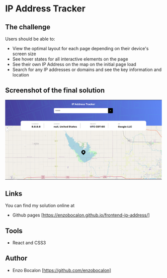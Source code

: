 # IP Address Tracker

## The challenge

Users should be able to:

- View the optimal layout for each page depending on their device's screen size
- See hover states for all interactive elements on the page
- See their own IP Address on the map on the initial page load
- Search for any IP addresses or domains and see the key information and location

## Screenshot of the final solution

<img src="./src/img/finalversion.png">

## Links

You can find my solution online at 

- Github pages [https://enzobocalon.github.io/frontend-ip-address/]

## Tools

- React and CSS3

## Author

- Enzo Bocalon [https://github.com/enzobocalon]
